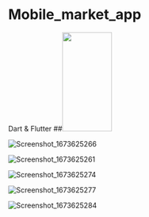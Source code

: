 # Mobile_market_app
Dart &amp; Flutter
 ##<img src="https://user-images.githubusercontent.com/95686166/212363508-aabf0e16-c5f7-4edb-9729-72c4ce875028.png" width="100" height="200">

![Screenshot_1673625266](https://user-images.githubusercontent.com/95686166/212363508-aabf0e16-c5f7-4edb-9729-72c4ce875028.png)


![Screenshot_1673625261](https://user-images.githubusercontent.com/95686166/212363556-41b1bc3b-b61b-473f-9a61-303cc617209d.png)


![Screenshot_1673625274](https://user-images.githubusercontent.com/95686166/212363623-a24ac7cb-844e-4fc7-9da7-f2dfdc32e674.png)





![Screenshot_1673625277](https://user-images.githubusercontent.com/95686166/212363808-285e2783-3804-4ad5-87df-9afa39af593c.png)


![Screenshot_1673625284](https://user-images.githubusercontent.com/95686166/212363836-590f7e6a-897f-47a2-b876-eefe597cd0cd.png)



